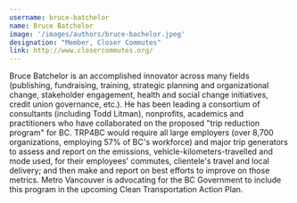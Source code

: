 ```yaml
---
username: bruce-batchelor
name: Bruce Batchelor
image: '/images/authors/bruce-bachelor.jpeg'
designation: "Member, Closer Commutes"
link: http://www.closercommutes.org/
---
```


Bruce Batchelor is an accomplished innovator across many fields (publishing, fundraising, training, strategic planning and organizational change, stakeholder engagement, health and social change initiatives, credit union governance, etc.). He has been leading a consortium of consultants (including Todd Litman), nonprofits, academics and practitioners who have collaborated on the proposed "trip reduction program" for BC. TRP4BC would require all large employers (over 8,700 organizations, employing 57% of BC's workforce) and major trip generators to assess and report on the emissions, vehicle-kilometers-travelled and mode used, for their employees' commutes, clientele's travel and local delivery; and then make and report on best efforts to improve on those metrics. Metro Vancouver is advocating for the BC Government to include this program in the upcoming Clean Transportation Action Plan.